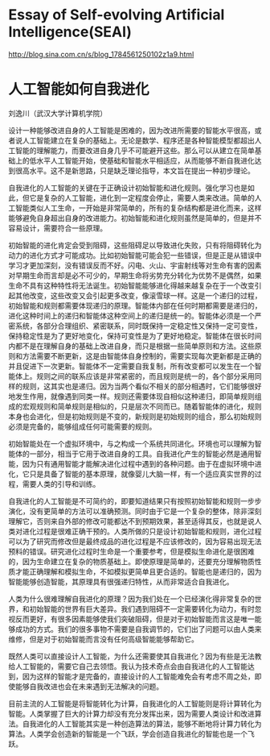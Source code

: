 # Essay of Self-evolving Artificial Intelligence(SEAI)

http://blog.sina.com.cn/s/blog_1784561250102z1a9.html

#                                                      人工智能如何自我进化
刘逸川（武汉大学计算机学院）

设计一种能够改进自身的人工智能是困难的，因为改进所需要的智能水平很高，或者说人工智能建立在复杂的基础上。无论是数学、程序还是各种智能模型都超出人工智能的理解能力，而要改进自身几乎不可能避开这些。那么可以从建立在简单基础上的低水平人工智能开始，使基础和智能水平相适应，从而能够不断自我进化达到很高水平。这不是新思路，只是缺乏理论指导，本文旨在提出一种初步理论。

自我进化的人工智能的关键在于正确设计初始智能和进化规则。强化学习也是如此，但它是复杂的人工智能，进化到一定程度会停止，需要人类来改进。简单的人工智能类似人工生命，一开始是非常简单的，所有的复杂结构都是进化而来，这样能够避免自身超出自身的改进能力。初始智能和进化规则虽然是简单的，但是并不容易设计，需要符合一些原理。

初始智能的进化肯定会受到阻碍，这些阻碍足以导致进化失败，只有将阻碍转化为动力的进化方式才可能成功。比如初始智能可能会犯一些错误，但是正是从错误中学习才更加深刻，没有错误反而不好。闪电、火山、宇宙射线等对生命有害的因素对早期生命而言却是必不可少的，早期生命将劣势充分转化为优势不是偶然，如果生命不具有这种特性将无法诞生。初始智能能够进化得越来越复杂在于一个改变引起其他改变，这些改变又会引起更多改变，像滚雪球一样。这是一个递归的过程，初始智能和规则都需要体现递归的原理。智能体内部在任何时期都需要是递归的，进化这种时间上的递归和智能体这种空间上的递归是统一的。智能体必须是一个严密系统，各部分合理组织、紧密联系，同时既保持一定稳定性又保持一定可变性，保持稳定性是为了更好地变化，保持可变性是为了更好地稳定。智能体在很长时间内都不是在理解自身的基础上改进自身，而只是根据一些简单原则和方法。这些原则和方法需要不断更新，这是由智能体自身控制的，需要实现每次更新都是正确的并且促进下一次更新。智能体不一定需要自我复制，所有改变都可以发生在一个智能体上。规则之间的联系应该是非常紧密的，而且规则是统一的，各个部分采用同样的规则，这其实也是递归。因为当两个看似不相关的部分相遇时，它们能够很好地发生作用，就像遇到同类一样。规则还需要体现自相似这种递归，即简单规则组成的宏观规则和简单规则是相似的，只是层次不同而已。随着智能体的进化，规则本身也会进化，但是初始规则是不变的，新规则是初始规则的组合，那么初始规则必须是完备的，能够组成任何可能需要的规则。

初始智能处在一个虚拟环境中，与之构成一个系统共同进化。环境也可以理解为智能体的一部分，相当于它用于改进自身的工具。自我进化产生的智能必然是通用智能，因为只有通用智能才能解决进化过程中遇到的各种问题。由于在虚拟环境中进化，它只是具备了智能的基本原理，就像婴儿大脑一样，有一个适应真实世界的过程，需要人类的引导和训练。

自我进化的人工智能是不可简约的，即要知道结果只有按照初始智能和规则一步步演化，没有更简单的方法可以准确预测。同时由于它是一个复杂的整体，除非深刻理解它，否则来自外部的修改可能都达不到预期效果，甚至适得其反，也就是说人类对进化过程是很难正确干预的。人类所做的只是设计初始智能和规则，进化过程可以为了研究而修改但是最终成品的进化过程是不应该修改的，因为容易出现无法预料的错误。研究进化过程时生命是一个重要参考，但是模拟生命进化是很困难的，因为生命建立在复杂的物质基础上。即使原理是简单的，还要充分理解物质性质才能正确理解和模拟生命，不如模拟更简单且更合适的。智能也是递归的，因为智能能够创造智能，其原理具有很强递归特性，从而非常适合自我进化。

人类为什么很难理解自我进化的原理？因为我们处在一个已经演化得非常复杂的世界，和初始智能的世界有巨大差异。我们遇到阻碍不一定需要转化为动力，有时忽视反而更好，有很多因素能够使我们突破阻碍，但是对于初始智能而言这是唯一能够成功的方式。我们的很多事物不需要是自我调节的，它们出了问题可以由人类来维修，但是对于初始智能而言没有任何高级智能能够帮助它。

既然人类可以直接设计人工智能，为什么还需要使其自我进化？因为有些是无法教给人工智能的，需要它自己去领悟。我认为技术奇点会由自我进化的人工智能达到，因为这样的智能才是完备的，直接设计的人工智能难免会有考虑不周之处，即使能够自我改进也会在未来遇到无法解决的问题。

目前主流的人工智能是将智能转化为计算，自我进化的人工智能则是将计算转化为智能。人类掌握了巨大的计算力却没有充分发挥出来，因为需要人类设计和改进算法。自我进化的人工智能其实是一种创造算法的算法，能够不断地将计算力转化为算法。人类学会创造新的智能是一个飞跃，学会创造自我进化的智能也是一个飞跃。



